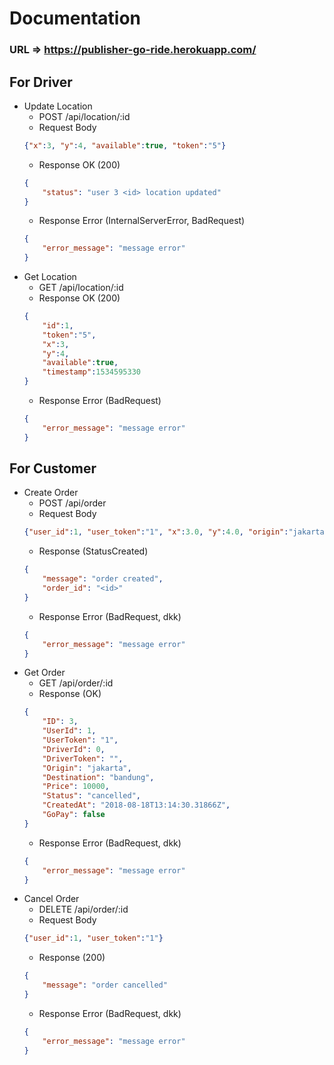 # Documentation

### URL => https://publisher-go-ride.herokuapp.com/

## For Driver

* Update Location
    * POST /api/location/:id
    * Request Body
    ```json
    {"x":3, "y":4, "available":true, "token":"5"}
    ```
    * Response OK (200)
    ```json
    {
        "status": "user 3 <id> location updated"
    }
    ```
    * Response Error (InternalServerError, BadRequest)
    ```json
    {
        "error_message": "message error"
    }
    ```
* Get Location
    * GET /api/location/:id
    * Response OK (200)
    ```json
    {
        "id":1,
        "token":"5",
        "x":3,
        "y":4,
        "available":true,
        "timestamp":1534595330
    }
    ```
    * Response Error (BadRequest)
    ```json
    {
        "error_message": "message error"
    }
    ```

## For Customer

* Create Order
    * POST /api/order 
    * Request Body
    ```json
    {"user_id":1, "user_token":"1", "x":3.0, "y":4.0, "origin":"jakarta", "destination":"bandung", "dest_x":2.0, "dest_y":2.0, "price":10000, "go_pay":false}
    ```
    * Response (StatusCreated)
    ```json
    {
        "message": "order created", 
        "order_id": "<id>"
    }
    ```
    * Response Error (BadRequest, dkk)
    ```json
    {
        "error_message": "message error"
    }
    ```
* Get Order
    * GET /api/order/:id
    * Response (OK)
    ```json
    {
        "ID": 3,
        "UserId": 1,
        "UserToken": "1",
        "DriverId": 0,
        "DriverToken": "",
        "Origin": "jakarta",
        "Destination": "bandung",
        "Price": 10000,
        "Status": "cancelled",
        "CreatedAt": "2018-08-18T13:14:30.31866Z",
        "GoPay": false
    }
    ```
    * Response Error (BadRequest, dkk)
    ```json
    {
        "error_message": "message error"
    }
    ```
* Cancel Order
    * DELETE /api/order/:id
    * Request Body
    ```json
    {"user_id":1, "user_token":"1"}
    ```
    * Response (200)
    ```json
    {
        "message": "order cancelled"
    }
    ```
    * Response Error (BadRequest, dkk)
    ```json
    {
        "error_message": "message error"
    }
    ```